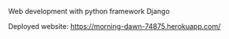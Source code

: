 Web development with python framework Django

Deployed website: https://morning-dawn-74875.herokuapp.com/
